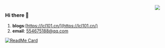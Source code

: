 <img align="right" src="https://github-readme-stats.vercel.app/api?username=lcl-101&show_icons=true&text_color=718096&bg_color=ffffff&hide_title=true" />

### Hi there 👋

1. **blogs**:[https://lcl101.cn/](https://lcl101.cn/)
2. **email**: 554675188@qq.com

[![ReadMe Card](https://github-readme-stats.vercel.app/api/pin/?username=lcl-101&repo=github-readme-stats)](https://github.com/lcl-101/webpack-blog)

<!--
**lcl-101/lcl-101** is a ✨ _special_ ✨ repository because its `README.md` (this file) appears on your GitHub profile.

Here are some ideas to get you started:

- 🔭 I’m currently working on ...
- 🌱 I’m currently learning ...
- 👯 I’m looking to collaborate on ...
- 🤔 I’m looking for help with ...
- 💬 Ask me about ...
- 📫 How to reach me: ...
- 😄 Pronouns: ...
- ⚡ Fun fact: ...
-->
